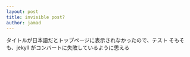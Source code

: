 ```yaml
---
layout: post
title: invisible post? 
author: jamad
---
```


<link rel="stylesheet" type="text/css" href="/assets/css/theme.css">

タイトルが日本語だとトップページに表示されなかったので、テスト
そもそも、jekyll がコンバートに失敗しているように思える 
